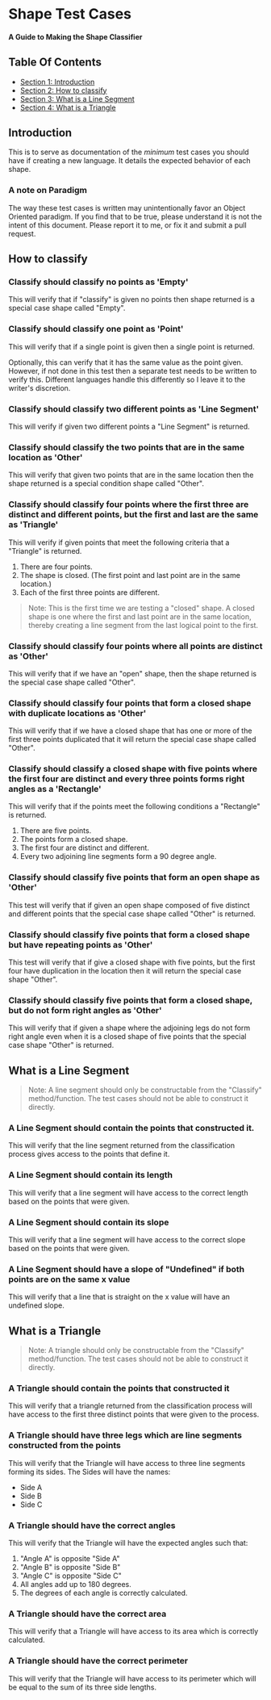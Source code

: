 
<!-- GENERATED DOCUMENT! DO NOT EDIT! -->
# Shape Test Cases #
#### A Guide to Making the Shape Classifier ####

## Table Of Contents ##

- [Section 1: Introduction](#user-content-introduction)
- [Section 2: How to classify](#user-content-how-to-classify)
- [Section 3: What is a Line Segment](#user-content-what-is-a-line-segment)
- [Section 4: What is a Triangle](#user-content-what-is-a-triangle)

## Introduction ##

This is to serve as documentation of the _minimum_ test cases you should have if creating a new language. It details the expected behavior of each shape.

### A note on Paradigm

The way these test cases is written may unintentionally favor an Object Oriented paradigm. If you find that to be true, please understand it is not the intent of this document. Please report it to me, or fix it and submit a pull request.
    

## How to classify ##

### Classify should classify no points as 'Empty'

This will verify that if "classify" is given no points then shape returned is a special case shape called "Empty".

### Classify should classify one point as 'Point'

This will verify that if a single point is given then a single point is returned.

Optionally, this can verify that it has the same value as the point given. However, if not done in this test then a separate test needs to be written to verify this. Different languages handle this differently so I leave it to the writer's discretion.

### Classify should classify two different points as 'Line Segment'

This will verify if given two different points a "Line Segment" is returned.

### Classify should classify the two points that are in the same location as 'Other'

This will verify that given two points that are in the same location then the shape returned is a special condition shape called "Other".

### Classify should classify four points where the first three are distinct and different points, but the first and last are the same as 'Triangle'

This will verify if given points that meet the following criteria that a "Triangle" is returned.

1. There are four points.
1. The shape is closed. (The first point and last point are in the same location.)
1. Each of the first three points are different.

> Note: This is the first time we are testing a "closed" shape. A closed shape is one where the first and last point are in the same location, thereby creating a line segment from the last logical point to the first.

### Classify should classify four points where all points are distinct as 'Other'

This will verify that if we have an "open" shape, then the shape returned is the special case shape called "Other".

### Classify should classify four points that form a closed shape with duplicate locations as 'Other'

This will verify that if we have a closed shape that has one or more of the first three points duplicated that it will return the special case shape called "Other".

### Classify should classify a closed shape with five points where the first four are distinct and every three points forms right angles as a 'Rectangle'

This will verify that if the points meet the following conditions a "Rectangle" is returned.

1. There are five points.
1. The points form a closed shape.
1. The first four are distinct and different.
1. Every two adjoining line segments form a 90 degree angle.

### Classify should classify five points that form an open shape as 'Other'

This test will verify that if given an open shape composed of five distinct and different points that the special case shape called "Other" is returned.

### Classify should classify five points that form a closed shape but have repeating points as 'Other'

This test will verify that if give a closed shape with five points, but the first four have duplication in the location then it will return the special case shape "Other".

### Classify should classify five points that form a closed shape, but do not form right angles as 'Other'

This will verify that if given a shape where the adjoining legs do not form right angle even when it is a closed shape of five points that the special case shape "Other" is returned.
    

## What is a Line Segment ##

> Note: A line segment should only be constructable from the "Classify" method/function. The test cases should not be able to construct it directly.

### A Line Segment should contain the points that constructed it.

This will verify that the line segment returned from the classification process gives access to the points that define it.

### A Line Segment should contain its length

This will verify that a line segment will have access to the correct length based on the points that were given.

### A Line Segment should contain its slope

This will verify that a line segment will have access to the correct slope based on the points that were given.

### A Line Segment should have a slope of "Undefined" if both points are on the same x value

This will verify that a line that is straight on the x value will have an undefined slope.
    

## What is a Triangle ##

> Note: A triangle should only be constructable from the "Classify" method/function. The test cases should not be able to construct it directly.

### A Triangle should contain the points that constructed it

This will verify that a triangle returned from the classification process will have access to the first three distinct points that were given to the process.

### A Triangle should have three legs which are line segments constructed from the points

This will verify that the Triangle will have access to three line segments forming its sides. The Sides will have the names:

- Side A
- Side B
- Side C

### A Triangle should have the correct angles

This will verify that the Triangle will have the expected angles such that:

1. "Angle A" is opposite "Side A"
1. "Angle B" is opposite "Side B"
1. "Angle C" is opposite "Side C"
1. All angles add up to 180 degrees.
1. The degrees of each angle is correctly calculated.

### A Triangle should have the correct area

This will verify that a Triangle will have access to its area which is correctly calculated.

### A Triangle should have the correct perimeter

This will verify that the Triangle will have access to its perimeter which will be equal to the sum of its three side lengths.
    

<!-- GENERATED DOCUMENT! DO NOT EDIT! -->
    